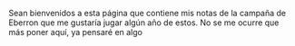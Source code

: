 Sean bienvenidos a esta página que contiene mis notas de la campaña de Eberron que me gustaría jugar algún año de estos. No se me ocurre que más poner aquí, ya pensaré en algo